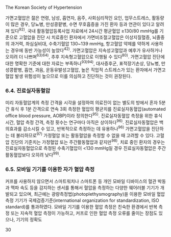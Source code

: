 The Korean Society of Hypertension

가면고혈압은 젊은 연령, 남성, 흡연자, 음주, 사회심리적인 요인, 업무스트레스, 활동량이 많은 경우, 당뇨병, 만성콩팥병, 수면 무호흡증을 가진 환자 등과 연관이 있다고 알려져 있다<sup>92)</sup>. 국내 활동혈압등록사업 자료에서 24시간 평균혈압 ≥130/80 mmHg를 기준으로 고혈압을 진단 시 치료중인 환자에서 가면비조절고혈압은 이상지질혈증, 뇌졸중의 과거력, 좌심실비대, 수축기혈압 130~139 mmHg, 항고혈압 약제를 약하게 사용하는 경우에 동반 가능성이 높았다<sup>42)</sup>. 가면고혈압은 지속성고혈압과 예후가 유사하거나 오히려 더 나쁘며<sup>63)64)</sup>, 추후 지속형고혈압으로 이행될 수 있다<sup>80)</sup>. 가면고혈압 진단에 대한 명확한 기준에 대한 자료는 부족하나<sup>93)94)</sup>, 대사증후군, 표적장기손상, 당뇨병, 만성콩팥병, 흡연, 과음, 운동유발성고혈압, 높은 직업적 스트레스가 있는 환자에서 가면고혈압 발생 위험성이 높으므로 이를 의심하고 진단하는 것이 권장된다.

### 6.4. 진료실자동혈압

미리 자동혈압계의 측정 간격을 시각을 설정하여 의료진이 없는 별도의 방에서 혼자 5분간 휴식 후 1분 간격으로 연속 3회 측정한 혈압의 평균치를 진료실자동혈압(automated office blood pressure, AOBP)이라 정의한다<sup>95)</sup>. 진료실자동혈압 측정을 위한 휴식 시간, 혈압 측정 간격, 측정 횟수는 연구마다 아직은 상이하다<sup>96)</sup>. 진료실자동혈압은 백의효과를 감소시킬 수 있고, 반복적으로 측정하는 데 유용하나<sup>96)</sup> 가면고혈압을 진단하는 데 불리하므로<sup>97)</sup> 가정혈압 또는 활동혈압을 측정할 수 없을 때 고려할 수 있다. 고혈압 진단의 기준치는 가정혈압 또는 주간활동혈압과 같지만<sup>98)</sup>, 치료 중인 환자의 경우는 진료실자동혈압으로 측정된 수축기혈압이 <130 mmHg일 경우 진료실자동혈압은 주간활동혈압보다 오히려 낮다<sup>99)</sup>.

### 6.5. 모바일 기기를 이용한 자가 혈압 측정

커프를 사용하지 않으면서 스마트워치나 스마트폰 등 개인 모바일 디바이스의 혈관 박동과 맥파 속도 등을 감지하는 센서를 통해서 혈압을 측정하는 다양한 웨어러블 기기가 개발되고 있으며, 최근에는 광량측정법(photoplethysmography)을 이용한 모바일 혈압 측정 기기가 국제검증기준(international organization for standardization, ISO standard)를 통과하였다. 모바일 기기를 이용한 혈압 측정은 친숙한 환경에서 반복 측정 또는 지속적 혈압 측정이 가능하고, 커프로 인한 혈압 측정 오류를 줄이는 장점도 있으나, 기기의 정확도

<PAGE>30